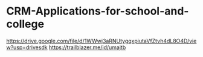 # CRM-Applications-for-school-and-college
https://drive.google.com/file/d/1WWwj3aRNUtygqxpiutaVfZtvh4dL8O4D/view?usp=drivesdk
https://trailblazer.me/id/umajtb
